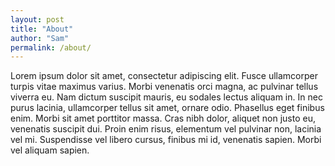 ```yaml
---
layout: post
title: "About"
author: "Sam"
permalink: /about/
---
```


Lorem ipsum dolor sit amet, consectetur adipiscing elit. Fusce ullamcorper turpis vitae maximus varius. Morbi venenatis orci magna, ac pulvinar tellus viverra eu. Nam dictum suscipit mauris, eu sodales lectus aliquam in. In nec purus lacinia, ullamcorper tellus sit amet, ornare odio. Phasellus eget finibus enim. Morbi sit amet porttitor massa. Cras nibh dolor, aliquet non justo eu, venenatis suscipit dui. Proin enim risus, elementum vel pulvinar non, lacinia vel mi. Suspendisse vel libero cursus, finibus mi id, venenatis sapien. Morbi vel aliquam sapien.
